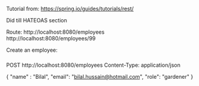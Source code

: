 Tutorial from: https://spring.io/guides/tutorials/rest/

Did till HATEOAS section

Route:
http://localhost:8080/employees
http://localhost:8080/employees/99

Create an employee:
###
POST http://localhost:8080/employees
Content-Type: application/json

{
"name" : "Bilal",
"email": "bilal.hussain@hotmail.com",
"role": "gardener"
}
